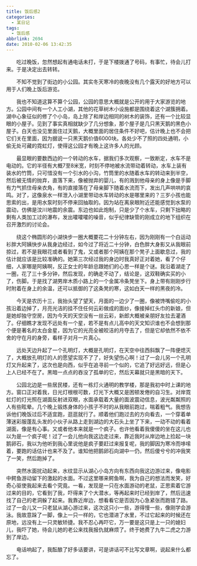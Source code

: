 ```yaml
---
title: 饭后感2
categories:
  - 某日记
tags:
  - 饭后感
abbrlink: 2694
date: 2010-02-06 13:42:35
---
```


&emsp;&emsp;吃过晚饭，忽然想起有通电话未打，于是下楼拨通了号码，有事忙，待会儿打来。于是决定出去转转。

&emsp;&emsp;不知不觉到了街边的小公园。其实冬天寒冷的夜晚没有几个露天的好地方可以用于人们晚上饭后游览。

&emsp;&emsp;我也不知道这算不算个公园，公园的意思大概就是公开的用于大家游览的地方。公园中间有一个人工小湖，其他的花草树木小设施都是围绕着这个湖簇拥着。湖中心象征似的修了个小岛，岛上除了和岸边相同的树木的装饰，还有一个比较显眼的小屋子。见到了事实真相就缺少了几分想象，那个屋子是几只黑天鹅的黑色小屋子。白天也没见里面住过天鹅，大概里面的居住条件不好吧，估计晚上也不会把它们关在里面，因为据说一只黑天鹅价值6000块。各处少不了照的四处通明，小偷无处可藏的霓虹灯，使得这公园才有晚上这许多人的光顾。

&emsp;&emsp;最显眼的要数西边的一个转动的水车，据我们多次观察，一致断定，水车不是电动的。它的半径有大概7至8米宽，时刻不停地被水流带动着转动，水车上装有装水的竹筒，只可惜没有一个引水的小沟，竹筒里的水随着水车的转动来到半空，然后被无情的抛弃，直落下来，像被抛弃的婴儿，有的溅到他母亲的身上像是手脚有力气抓住母亲衣角，有的直接落在了母亲脚下随着水流而下，发出几声哄哄的哀鸣。对了，这像泉水一样泄入小湖里带动水车转动的水是哪里来的？三岁小孩也能思索的出，是用水泵时刻不停来回抽取的。因为站在离泉眼附近还能感觉到水泵的震动，仿佛是汶川地震的余震。东边也如此炮制，只是少了个水车，只剩下拙略的剩有人类加工过的瀑布，发出嚯嚯嚯的噪音，似乎纪律缺管的刚成立的地下组织在召开激烈的讨论会。

&emsp;&emsp;绕这个椭圆形的小湖快步一圈大概要花二十分钟左右，因为刚刚有一个白运动衫胖大阿姨快步从我身边经过，如今过了将近二十分钟，白色胖大身影又从我眼前掠过，若不是我眼花或者看到了鬼，又或者那个阿姨在那个凳子上面歇息过，我的估计就应该是比较准确的。她第三次经过我的身边时我真好正对着她，看了个仔细，人家哪是阿姨啊，反正女士的年龄总跟她们的心思一样是个谜。我沿着湖走了一圈，花了三十多分钟，然后发现，的确走不动了，结论是，这双鞋确实买的小了，伤脚。于是找了湖男岸木质小路上的一个金属冷条凳坐下。身上带有刚刚步行时附着在身上的余温，还可以抵御的了这条凳的寒，这如白天一样的黑夜的冷。

&emsp;&emsp;今天是农历十三，我抬头望了望天，月面的一边少了一圈，像被馋嘴偷吃的小孩沿着边掉了，月亮光洁的挂不住任何云彩做成的面纱，像接掉红头巾的新娘，但是她却独守空房，因为今天的天空没有一丝云彩，新郎大概被亲朋好友拉去灌酒了。仔细瞧才发现不远处有一个星，若不是有点儿高中的天文知识谁也不会想到那个便是著名的太白金星，因为它的光亮全被皎洁的月夺去了，但是它却依然不依不舍的守在月的身旁，看样子对月一片真心。

&emsp;&emsp;远处天边升起了一个孔明灯，大概是孔明灯，在天空中往西斜飘了一阵便熄灭了，大概放孔明灯的人的愿望实现不了了，好失望伤心啊！过了一会儿另一个孔明灯又升起来了，这次也是向西，似乎在追寻前一个似的，它追了好远好远，但是心上人已经不在了。黑暗一点点的吞没了孤单的它，然后天幕就只是黑暗的天下。

&emsp;&emsp;公园北边是一些居民楼，还有一栋灯火通明的教学楼，那是我初中时上课的地方。窗口正对着我，日光灯根根可数，灯光下大概又是困顿发倦的自习生。对岸霓虹灯的灯光照在湖面反射进双眼，水面承载着大量的面波震动信息，波光粼粼照的人有些眩晕。几个晚上锻炼身体的小孩子不时的从我眼前跑过，喘着粗气。我想告诉他们晚饭过后不适宜跑，逛逛就行了。顺着他们跑过去的方向看去，一个穿着单薄迷彩服蓬乱头发的小伙子从路上走到湖边的大石头上坐了下来，一动不动的看着湖面，像是有心事。又或者他本来就是一个疯子。也许他看着我傻傻的坐在这儿也以为是一个疯子呢！过了一会儿他向我这边走过来，靠近我时从岸边地上捡起一块鹅卵石，我以为他听到我心里说他是疯子要赶过来报复呢，我的脚因为寒冷而哆嗦着，要跑的话估计也来不及了。谁知他把鹅卵石向湖中一仍，然后傻兮兮的冲我笑了一笑，然后跑掉了。

&emsp;&emsp;突然水面扰动起来，水纹显示从湖心小岛方向有东西向我这边游过来，像电影中鳄鱼游动留下的激起的水面。不过这里哪来鳄鱼啊，我为自己的想法而发笑，好奇心驱使我起来去看个究竟。一看，发现是一只在水面游动的老鼠，正思索着它游过来的目的，它看到了我，吓得来了个大潜水，等再起来时已经到岸了，然后迅速找了自己的老洞躲了起来。我靠近岸边，想看看它是否因为心急紧张而跑错了路。过了一会儿又一只老鼠从湖心游过来，这次这只小一些，游得慢一些，像刚学会游泳。我故意跺了一脚，像上一只一样的，它也潜进了水里，不过它起来的时候还在原地，远没有上一只灵敏矫捷。我不忍心再吓它，万一要是这只是上一只的媳妇儿，我吓了她，待会儿她的老公来找我报仇就麻烦了。终于她费了九牛二虎之力游到了岸边。

&emsp;&emsp;电话响起了，我酝酿了好多话要讲，可是讲话可不比写文章啊，说起来什么都忘了。

